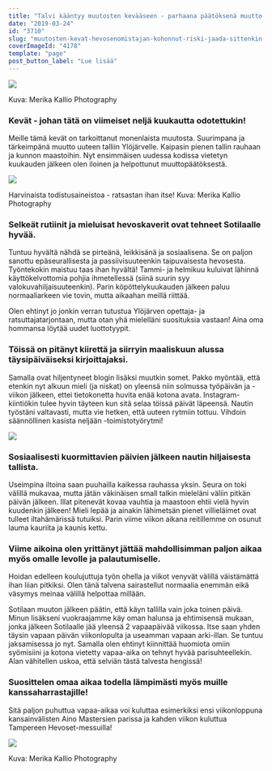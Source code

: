 ```yaml
---
title: "Talvi kääntyy muutosten kevääseen - parhaana päätöksenä muutto uuteen talliin"
date: "2019-03-24"
id: "3710"
slug: "muutosten-kevat-hevosenomistajan-kohonnut-riski-jaada-sittenkin-eloon-talven-jalkeen"
coverImageId: "4178"
template: "page"
post_button_label: "Lue lisää"
---
```


![](/images/MG_2927_2-1000x667.jpg)

Kuva: Merika Kallio Photography

### Kevät - johan tätä on viimeiset neljä kuukautta odotettukin!

Meille tämä kevät on tarkoittanut monenlaista muutosta. Suurimpana ja tärkeimpänä muutto uuteen talliin Ylöjärvelle. Kaipasin pienen tallin rauhaan ja kunnon maastoihin. Nyt ensimmäisen uudessa kodissa vietetyn kuukauden jälkeen olen iloinen ja helpottunut muuttopäätöksestä.

![](/images/MG_3392_2-1000x667.jpg)

Harvinaista todistusaineistoa - ratsastan ihan itse! Kuva: Merika Kallio Photography  

### Selkeät rutiinit ja mieluisat hevoskaverit ovat tehneet Sotilaalle hyvää.

Tuntuu hyvältä nähdä se pirteänä, leikkisänä ja sosiaalisena. Se on paljon sanottu epäseurallisesta ja passiivisuuteenkin taipuvaisesta hevosesta. Työntekokin maistuu taas ihan hyvältä! Tammi- ja helmikuu kuluivat lähinnä käyttökelvottomia pohjia ihmetellessä (siinä suurin syy valokuvahiljaisuuteenkin). Parin köpöttelykuukauden jälkeen paluu normaaliarkeen vie tovin, mutta aikaahan meillä riittää.

Olen ehtinyt jo jonkin verran tutustua Ylöjärven opettaja- ja ratsuttajatarjontaan, mutta otan yhä mielelläni suosituksia vastaan! Aina oma hommansa löytää uudet luottotyypit.

### Töissä on pitänyt kiirettä ja siirryin maaliskuun alussa täysipäiväiseksi kirjoittajaksi.

Samalla ovat hiljentyneet blogin lisäksi muutkin somet. Pakko myöntää, että etenkin nyt alkuun mieli (ja niskat) on yleensä niin solmussa työpäivän ja -viikon jälkeen, ettei tietokonetta huvita enää kotona avata. Instagram-kiintiökin tulee hyvin täyteen kun sitä selaa töissä päivät läpeensä. Nautin työstäni valtavasti, mutta vie hetken, että uuteen rytmiin tottuu. Vihdoin säännöllinen kasista neljään -toimistotyörytmi!

![](/images/IMG_6090-1000x667.jpg)

### Sosiaalisesti kuormittavien päivien jälkeen nautin hiljaisesta tallista.

Useimpina iltoina saan puuhailla kaikessa rauhassa yksin. Seura on toki välillä mukavaa, mutta jätän väkinäisen small talkin mieleläni väliin pitkän päivän jälkeen. Illat pitenevät kovaa vauhtia ja maastoon ehtii vielä hyvin kuudenkin jälkeen! Mieli lepää ja ainakin lähimetsän pienet villieläimet ovat tulleet iltahämärissä tutuiksi. Parin viime viikon aikana reitillemme on osunut lauma kauriita ja kaunis kettu.

### Viime aikoina olen yrittänyt jättää mahdollisimman paljon aikaa myös omalle levolle ja palautumiselle.

Hoidan edelleen koulujuttuja työn ohella ja viikot venyvät välillä väistämättä ihan liian pitkiksi. Olen tänä talvena sairastellut normaalia enemmän eikä väsymys meinaa välillä helpottaa millään.

Sotilaan muuton jälkeen päätin, että käyn tallilla vain joka toinen päivä. Minun lisäkseni vuokraajamme käy oman halunsa ja ehtimisensä mukaan, jonka jälkeen Sotilaalle jää yleensä 2 vapaapäivää viikossa. Itse saan yhden täysin vapaan päivän viikonlopulta ja useamman vapaan arki-illan. Se tuntuu jaksamisessa jo nyt. Samalla olen ehtinyt kiinnittää huomiota omiin syömisiini ja kotona vietetty vapaa-aika on tehnyt hyvää parisuhteellekin. Alan vähitellen uskoa, että selviän tästä talvesta hengissä!

### Suosittelen omaa aikaa todella lämpimästi myös muille kanssaharrastajille!

Sitä paljon puhuttua vapaa-aikaa voi kuluttaa esimerkiksi ensi viikonloppuna kansainvälisten Aino Mastersien parissa ja kahden viikon kuluttua Tampereen Hevoset-messuilla!

![](/images/MG_2753-2_2-1-1000x667.jpg)

Kuva: Merika Kallio Photography
